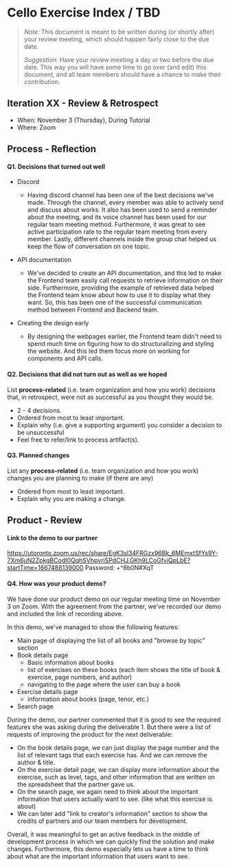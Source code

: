 # Cello Exercise Index / TBD

 > _Note:_ This document is meant to be written during (or shortly after) your review meeting, which should happen fairly close to the due date.      
 >      
 > _Suggestion:_ Have your review meeting a day or two before the due date. This way you will have some time to go over (and edit) this document, and all team members should have a chance to make their contribution.


## Iteration XX - Review & Retrospect

 * When: November 3 (Thursday), During Tutorial
 * Where: Zoom

## Process - Reflection


#### Q1. Decisions that turned out well

* Discord
  * Having discord channel has been one of the best decisions we've made. Through the channel, every member was able to actively send and discuss about works. It also has been used to send a reminder about the meeting, and its voice channel has been used for our regular team meeting method. Furthermore, it was great to see active participation rate to the regular team meeting from every member. Lastly, different channels inside the group chat helped us keep the flow of conversation on one topic. 

* API documentation
  * We've decided to create an API documentation, and this led to make the Frontend team easily call requests to retrieve information on their side. Furthermore, providing the example of retrieved data helped the Frontend team know about how to use it to display what they want. So, this has been one of the successful communication method between Frontend and Backend team. 

* Creating the design early
  * By designing the webpages earlier, the Frontend team didn't need to spend much time on figuring how to do structuralizing and styling the website. And this led them focus more on working for components and API calls. 


#### Q2. Decisions that did not turn out as well as we hoped

List **process-related** (i.e. team organization and how you work) decisions that, in retrospect, were not as successful as you thought they would be.

 * 2 - 4 decisions.
 * Ordered from most to least important.
 * Explain why (i.e. give a supporting argument) you consider a decision to be unsuccessful
 * Feel free to refer/link to process artifact(s).


#### Q3. Planned changes

List any **process-related** (i.e. team organization and how you work) changes you are planning to make (if there are any)

 * Ordered from most to least important.
 * Explain why you are making a change.


## Product - Review
#### Link to the demo to our partner

https://utoronto.zoom.us/rec/share/EgK3sl34FRGzx96Bk_6MEmxtSfYs9Y-7Xm6uN2ZpkgBCodI0QqhSVhpyriSPdCHJ.GKh9LCoGfviQpLbE?startTime=1667488139000
Password: +^8b0N#XqT


#### Q4. How was your product demo?

We have done our product demo on our regular meeting time on November 3 on Zoom. With the agreement from the partner, we've recorded our demo and included the link of recording above. 

In this demo, we've managed to show the following features:
- Main page of displaying the list of all books and "browse by topic" section
- Book details page
  - Basic information about books
  - list of exercises on these books (each item shows the title of book & exercise, page numbers, and author)
  - navigating to the page where the user can buy a book
- Exercise details page
  - information about books (page, tenor, etc.)
- Search page

During the demo, our partner commented that it is good to see the required features she was asking during the deliverable 1. But there were a list of requests of improving the product for the next deliverable:
- On the book details page, we can just display the page number and the list of relevant tags that each exercise has. And we can remove the author & title. 
- On the exercise detail page, we can display more information about the exercise, such as level, tags, and other information that are written on the spreadsheet that the partner gave us.
- On the search page, we again need to think about the important information that users actually want to see. (like what this exercise is about)
- We can later add "link to creator's information" section to show the credits of partners and our team members for development. 


Overall, it was meaningful to get an active feedback in the middle of development process in which we can quickly find the solution and make changes. Furthermore, this demo especially lets us have a time to think about what are the important information that users want to see. 


